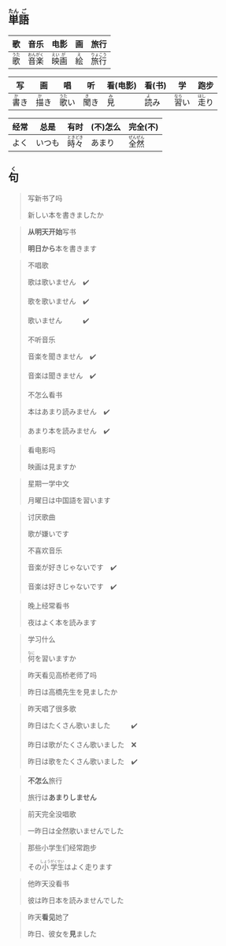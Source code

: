 ## <ruby>単<rt>たん</rt></ruby><ruby>語<rt>ご</rt></ruby>

| 歌                         | 音乐                                                 | 电影                                                | 画                        | 旅行                                                 |
| ------------------------- | -------------------------------------------------- | ------------------------------------------------- | ------------------------ | -------------------------------------------------- |
| <ruby>歌<rt>うた</rt></ruby> | <ruby>音<rt>おん</rt></ruby><ruby>楽<rt>がく</rt></ruby> | <ruby>映<rt>えい</rt></ruby><ruby>画<rt>が</rt></ruby> | <ruby>絵<rt>え</rt></ruby> | <ruby>旅<rt>りょ</rt></ruby><ruby>行<rt>こう</rt></ruby> |

| 写                         | 画                         | 唱                          | 听                         | 看(电影)                    | 看(书)                      | 学                          | 跑步                         |
| ------------------------- | ------------------------- | -------------------------- | ------------------------- | ------------------------ | ------------------------- | -------------------------- | -------------------------- |
| <ruby>書<rt>か</rt></ruby>き | <ruby>描<rt>か</rt></ruby>き | <ruby>歌<rt>うた</rt></ruby>い | <ruby>聞<rt>き</rt></ruby>き | <ruby>見<rt>み</rt></ruby> | <ruby>読<rt>よ</rt></ruby>み | <ruby>習<rt>なら</rt></ruby>い | <ruby>走<rt>はし</rt></ruby>り |

| 经常 | 总是   | 有时                               | (不)怎么 | 完全(不)                                                 |
| ---- | ------ | ---------------------------------- | -------- | -------------------------------------------------------- |
| よく | いつも | <ruby>時々<rt>ときどき</rt></ruby> | あまり   | <ruby>全<rt>ぜん</rt></ruby><ruby>然<rt>ぜん</rt></ruby> |

## <ruby>句<rt>く</rt></ruby>

> 写新书了吗
> 
> 新しい本を書きましたか

> **从明天开始**写书
> 
> **明日から**本を書きます

> 不唱歌
> 
> 歌は歌いません　✔️
> 
> 歌を歌いません　✔️
> 
> 歌いません　　　✔️
> 
> 不听音乐
> 
> 音楽を聞きません　✔️
> 
> 音楽は聞きません　✔️
> 
> 不怎么看书
> 
> 本はあまり読みません　✔️
> 
> あまり本を読みません　✔️

> 看电影吗
> 
> 映画は見ますか

> 星期一学中文
> 
> 月曜日は中国語を習います

> 讨厌歌曲
> 
> 歌が嫌いです
> 
> 不喜欢音乐
> 
> 音楽が好きじゃないです　✔️
> 
> 音楽は好きじゃないです　✔️

> 晚上经常看书
> 
> 夜はよく本を読みます

> 学习什么
> 
> <ruby>何<rt>なに</rt></ruby>を習いますか

> 昨天看见高桥老师了吗
> 
> 昨日は高橋先生を見ましたか

> 昨天唱了很多歌
> 
> 昨日はたくさん歌いました　　　✔️
> 
> 昨日は歌がたくさん歌いました　❌
> 
> 昨日は歌をたくさん歌いました　✔️

> **不怎么**旅行
> 
> 旅行は**あまりしません**

> 前天完全没唱歌
> 
> 一昨日は全然歌いませんでした

> 那些小学生们经常跑步
> 
> その<ruby>小<rt>しょう</rt></ruby><ruby>学<rt>がく</rt></ruby><ruby>生<rt>せい</rt></ruby>はよく走ります

> 他昨天没看书
> 
> 彼は昨日本を読みませんでした

> 昨天**看见**她了
>
> 昨日、彼女を**見**ました
